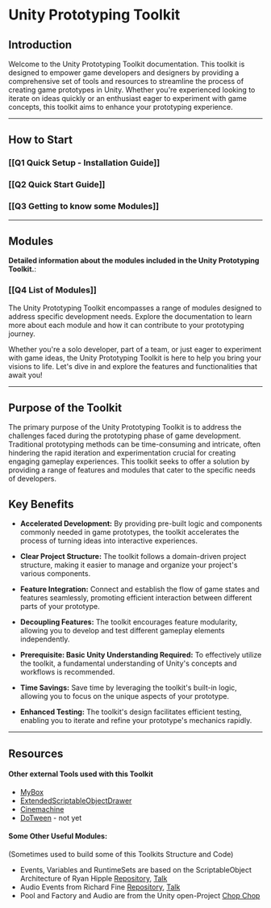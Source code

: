# Unity Prototyping Toolkit

## Introduction

Welcome to the Unity Prototyping Toolkit documentation. This toolkit is designed to empower game developers and designers by providing a comprehensive set of tools and resources to streamline the process of creating game prototypes in Unity. Whether you're experienced looking to iterate on ideas quickly or an enthusiast eager to experiment with game concepts, this toolkit aims to enhance your prototyping experience.

---
## How to Start

### [[Q1 Quick Setup - Installation Guide]]

### [[Q2 Quick Start Guide]]

### [[Q3 Getting to know some Modules]]

---
## Modules

**Detailed information about the modules included in the Unity Prototyping Toolkit.**:
### [[Q4 List of Modules]]

The Unity Prototyping Toolkit encompasses a range of modules designed to address specific development needs. Explore the documentation to learn more about each module and how it can contribute to your prototyping journey.

Whether you're a solo developer, part of a team, or just eager to experiment with game ideas, the Unity Prototyping Toolkit is here to help you bring your visions to life. Let's dive in and explore the features and functionalities that await you!

---
## Purpose of the Toolkit

The primary purpose of the Unity Prototyping Toolkit is to address the challenges faced during the prototyping phase of game development. Traditional prototyping methods can be time-consuming and intricate, often hindering the rapid iteration and experimentation crucial for creating engaging gameplay experiences. This toolkit seeks to offer a solution by providing a range of features and modules that cater to the specific needs of developers.
## Key Benefits

- **Accelerated Development:** By providing pre-built logic and components commonly needed in game prototypes, the toolkit accelerates the process of turning ideas into interactive experiences.

- **Clear Project Structure:** The toolkit follows a domain-driven project structure, making it easier to manage and organize your project's various components.

- **Feature Integration:** Connect and establish the flow of game states and features seamlessly, promoting efficient interaction between different parts of your prototype.

- **Decoupling Features:** The toolkit encourages feature modularity, allowing you to develop and test different gameplay elements independently.

- **Prerequisite: Basic Unity Understanding Required:** To effectively utilize the toolkit, a fundamental understanding of Unity's concepts and workflows is recommended.

- **Time Savings:** Save time by leveraging the toolkit's built-in logic, allowing you to focus on the unique aspects of your prototype.

- **Enhanced Testing:** The toolkit's design facilitates efficient testing, enabling you to iterate and refine your prototype's mechanics rapidly.

---
## Resources
#### Other external Tools used with this Toolkit

-  [MyBox](https://github.com/Deadcows/MyBox)
-  [ExtendedScriptableObjectDrawer](https://gist.github.com/tomkail/ba4136e6aa990f4dc94e0d39ec6a058c)
-  [Cinemachine](https://docs.unity3d.com/Packages/com.unity.cinemachine@2.3/manual/index.html)
-  [DoTween](http://dotween.demigiant.com/getstarted.php) - not yet

#### Some Other Useful Modules: 
(Sometimes used to build some of this Toolkits Structure and Code)

-  Events, Variables and RuntimeSets are based on the ScriptableObject Architecture of Ryan Hipple [Repository](https://github.com/roboryantron/Unite2017), [Talk](https://www.youtube.com/watch?v=raQ3iHhE_Kk)
-  Audio Events from Richard Fine [Repository](https://github.com/richard-fine/scriptable-object-demo), [Talk](https://www.youtube.com/watch?v=6vmRwLYWNRo)
-  Pool and Factory and Audio are from the Unity open-Project [Chop Chop](https://github.com/UnityTechnologies/open-project-1)